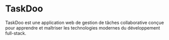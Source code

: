 # TaskDoo
TaskDoo est une application web de gestion de tâches collaborative conçue pour apprendre et maîtriser les technologies modernes du développement full-stack.
